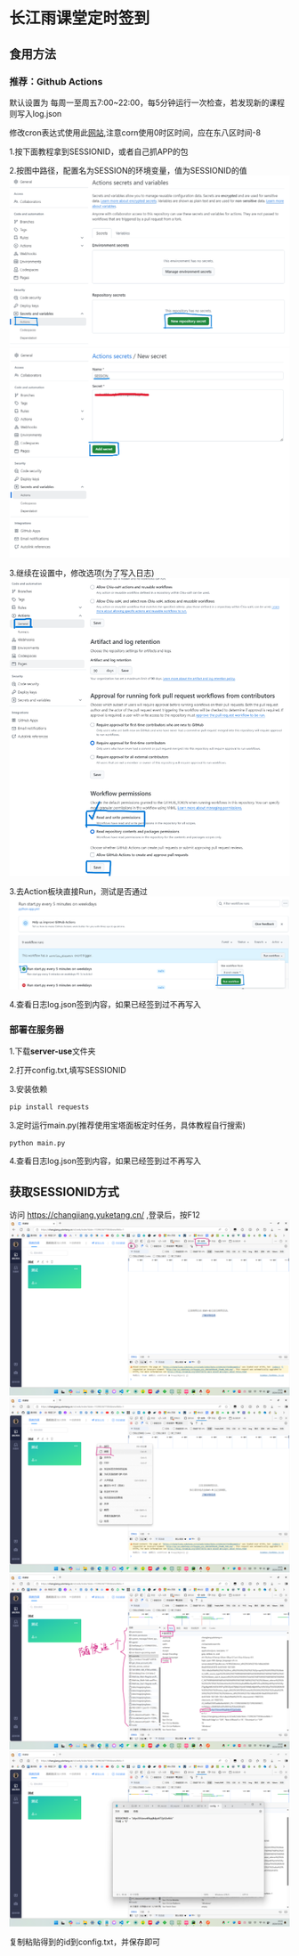 # 长江雨课堂定时签到
## 食用方法
### 推荐：Github Actions
默认设置为 每周一至周五7:00~22:00，每5分钟运行一次检查，若发现新的课程则写入log.json

修改cron表达式使用此[网站](https://cron.ciding.cc/),注意corn使用0时区时间，应在东八区时间-8

1.按下面教程拿到SESSIONID，或者自己抓APP的包

2.按图中路径，配置名为SESSION的环境变量，值为SESSIONID的值
![图片1](img/Step_1.png)
![图片2](img/Step_2.png)

3.继续在设置中，修改选项(为了写入日志)
![图片3](img/Step_3.png)

3.去Action板块直接Run，测试是否通过
![图片4](img/Step_4.png)

4.查看日志log.json签到内容，如果已经签到过不再写入

### 部署在服务器
1.下载**server-use**文件夹

2.打开config.txt,填写SESSIONID

3.安装依赖
```bash
pip install requests
```
3.定时运行main.py(推荐使用宝塔面板定时任务，具体教程自行搜索)
```python
python main.py
```

4.查看日志log.json签到内容，如果已经签到过不再写入

## 获取SESSIONID方式

访问 https://changjiang.yuketang.cn/ ,登录后，按F12
![图片1](server-use/screenShot/1.png)
![图片2](server-use/screenShot/2.png)
![图片3](server-use/screenShot/3.png)
![图片4](server-use/screenShot/4.png)

复制粘贴得到的id到config.txt，并保存即可